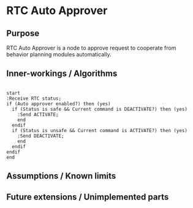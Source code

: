 # RTC Auto Approver

## Purpose

RTC Auto Approver is a node to approve request to cooperate from behavior planning modules automatically.

## Inner-workings / Algorithms

```plantuml

start
:Receive RTC status;
if (Auto approver enabled?) then (yes)
  if (Status is safe && Current command is DEACTIVATE?) then (yes)
    :Send ACTIVATE;
    end
  endif
  if (Status is unsafe && Current command is ACTIVATE?) then (yes)
    :Send DEACTIVATE;
    end
  endif
endif
end

```

## Assumptions / Known limits

## Future extensions / Unimplemented parts
